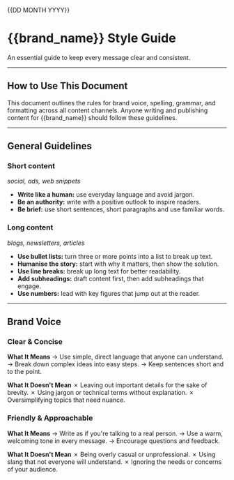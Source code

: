 {{DD MONTH YYYY}}  
# {{brand_name}} Style Guide  
An essential guide to keep every message clear and consistent.  

---

## How to Use This Document  
This document outlines the rules for brand voice, spelling, grammar, and formatting across all content channels. Anyone writing and publishing content for {{brand_name}} should follow these guidelines.  

---

## General Guidelines

### Short content  
_social, ads, web snippets_

- **Write like a human:** use everyday language and avoid jargon.  
- **Be an authority:** write with a positive outlook to inspire readers.
- **Be brief:** use short sentences, short paragraphs and use familiar words.

### Long content  
_blogs, newsletters, articles_

- **Use bullet lists:** turn three or more points into a list to break up text.
- **Humanise the story:** start with why it matters, then show the solution.   
- **Use line breaks:** break up long text for better readability.  
- **Add subheadings:** draft content first, then add subheadings that engage.  
- **Use numbers:** lead with key figures that jump out at the reader.

---

## Brand Voice  

### Clear & Concise

**What It Means**
→ Use simple, direct language that anyone can understand.
→ Break down complex ideas into easy steps.
→ Keep sentences short and to the point.

**What It Doesn't Mean**
✗ Leaving out important details for the sake of brevity.
✗ Using jargon or technical terms without explanation.
✗ Oversimplifying topics that need nuance.

### Friendly & Approachable

**What It Means**
→ Write as if you're talking to a real person.
→ Use a warm, welcoming tone in every message.
→ Encourage questions and feedback.

**What It Doesn't Mean**
✗ Being overly casual or unprofessional.
✗ Using slang that not everyone will understand.
✗ Ignoring the needs or concerns of your audience.